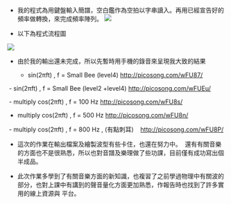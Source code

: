 
* 我的程式為用鍵盤輸入簡譜，空白鑑作為空拍以字串讀入。再用已經宣告好的頻率做轉換，來完成頻率陣列。
  ![](https://upload.cc/i/I86yDe.jpg)

* 以下為程式流程圖

![](https://upload.cc/i/E8YU7h.jpg)

* 由於我的輸出還未完成，所以先暫時用手機的錄音來呈現我大致的結果
  
  - sin(2πft) , f = Small Bee (level4)
    http://picosong.com/wFU87/
  
  - sin(2πft) , f = Small Bee (level2 +level4)
    http://picosong.com/wFUEu/
    
  - multiply cos(2πft) , f = 100 Hz
    http://picosong.com/wFU8s/
  
  - multiply cos(2πft) , f = 500 Hz
    http://picosong.com/wFU8n/
  
  - multiply cos(2πft) , f = 800 Hz  , (有點刺耳)
    http://picosong.com/wFU8P/

* 這次的作業在輸出檔案及繪製波型有些卡住，也還在努力中。
  還有有關音樂的方面也不是很熟悉，所以也對音譜及樂理做了些功課，目前僅有成功寫出個半成品。
  
* 此次作業多學到了有關音樂方面的新知識，也複習了之前學過物理中有關波的部分，也對上課中有講到的聲音量化方面更加熟悉，作報告時也找到了許多實用的線上資源與   平台。
